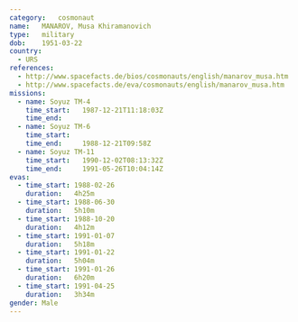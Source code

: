 ```yaml
---
category:	cosmonaut
name:	MANAROV, Musa Khiramanovich 
type:	military
dob:	1951-03-22
country:
  - URS
references:
  - http://www.spacefacts.de/bios/cosmonauts/english/manarov_musa.htm
  - http://www.spacefacts.de/eva/cosmonauts/english/manarov_musa.htm
missions:
  - name: Soyuz TM-4
    time_start:   1987-12-21T11:18:03Z
    time_end:     
  - name: Soyuz TM-6
    time_start:   
    time_end:     1988-12-21T09:58Z
  - name: Soyuz TM-11
    time_start:   1990-12-02T08:13:32Z
    time_end:     1991-05-26T10:04:14Z
evas:
  - time_start: 1988-02-26
    duration:   4h25m
  - time_start: 1988-06-30
    duration:   5h10m
  - time_start: 1988-10-20
    duration:   4h12m
  - time_start: 1991-01-07
    duration:   5h18m
  - time_start: 1991-01-22
    duration:   5h04m
  - time_start: 1991-01-26
    duration:   6h20m
  - time_start: 1991-04-25
    duration:   3h34m
gender:	Male
---
```

